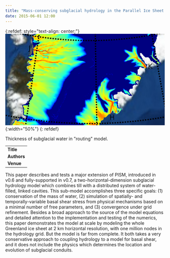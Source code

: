 ```yaml
---
title: "Mass-conserving subglacial hydrology in the Parallel Ice Sheet Model v0.6"
date: 2015-06-01 12:00
---
```


{:refdef: style="text-align: center;"}
![Thickness of subglacial water in "routing" model.](/img/applications/buelervanpelt2015.png){:width="50%"}
{: refdef}

Thickness of subglacial water in "routing" model.

||
|-
| **Title** | [Mass-conserving subglacial hydrology in the Parallel Ice Sheet Model v0.6](http://www.geosci-model-dev.net/8/1613/2015/) |
| **Authors** | [E. Bueler](http://bueler.github.io/) and W. van Pelt |
| **Venue** |  [Geoscientific Model Development](http://www.geoscientific-model-development.net/index.html) |

This paper describes and tests a major extension of PISM, introduced in v0.6 and fully-supported in v0.7, a two-horizontal-dimension subglacial hydrology model which combines till with a distributed system of water-filled, linked cavities. This sub-model accomplishes three specific goals: (1) conservation of the mass of water, (2) simulation of spatially- and temporally-variable basal shear stress from physical mechanisms based on a minimal number of free parameters, and (3) convergence under grid refinement. Besides a broad approach to the source of the model equations and detailed attention to the implementation and testing of the numerics, this paper demonstrates the model at scale by modeling the whole Greenland ice sheet at 2 km horizontal resolution, with one million nodes in the hydrology grid. But the model is far from complete. It both takes a very conservative approach to coupling hydrology to a model for basal shear, and it does not include the physics which determines the location and evolution of subglacial conduits.

